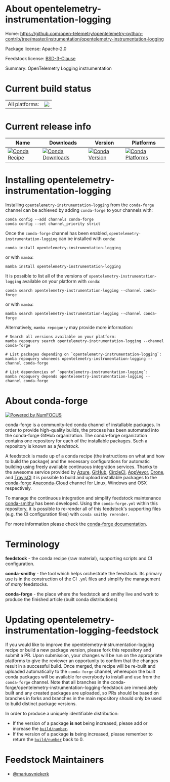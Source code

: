 About opentelemetry-instrumentation-logging
===========================================

Home: https://github.com/open-telemetry/opentelemetry-python-contrib/tree/master/instrumentation/opentelemetry-instrumentation-logging

Package license: Apache-2.0

Feedstock license: [BSD-3-Clause](https://github.com/conda-forge/opentelemetry-instrumentation-logging-feedstock/blob/main/LICENSE.txt)

Summary: OpenTelemetry Logging instrumentation

Current build status
====================


<table><tr><td>All platforms:</td>
    <td>
      <a href="https://dev.azure.com/conda-forge/feedstock-builds/_build/latest?definitionId=13848&branchName=main">
        <img src="https://dev.azure.com/conda-forge/feedstock-builds/_apis/build/status/opentelemetry-instrumentation-logging-feedstock?branchName=main">
      </a>
    </td>
  </tr>
</table>

Current release info
====================

| Name | Downloads | Version | Platforms |
| --- | --- | --- | --- |
| [![Conda Recipe](https://img.shields.io/badge/recipe-opentelemetry--instrumentation--logging-green.svg)](https://anaconda.org/conda-forge/opentelemetry-instrumentation-logging) | [![Conda Downloads](https://img.shields.io/conda/dn/conda-forge/opentelemetry-instrumentation-logging.svg)](https://anaconda.org/conda-forge/opentelemetry-instrumentation-logging) | [![Conda Version](https://img.shields.io/conda/vn/conda-forge/opentelemetry-instrumentation-logging.svg)](https://anaconda.org/conda-forge/opentelemetry-instrumentation-logging) | [![Conda Platforms](https://img.shields.io/conda/pn/conda-forge/opentelemetry-instrumentation-logging.svg)](https://anaconda.org/conda-forge/opentelemetry-instrumentation-logging) |

Installing opentelemetry-instrumentation-logging
================================================

Installing `opentelemetry-instrumentation-logging` from the `conda-forge` channel can be achieved by adding `conda-forge` to your channels with:

```
conda config --add channels conda-forge
conda config --set channel_priority strict
```

Once the `conda-forge` channel has been enabled, `opentelemetry-instrumentation-logging` can be installed with `conda`:

```
conda install opentelemetry-instrumentation-logging
```

or with `mamba`:

```
mamba install opentelemetry-instrumentation-logging
```

It is possible to list all of the versions of `opentelemetry-instrumentation-logging` available on your platform with `conda`:

```
conda search opentelemetry-instrumentation-logging --channel conda-forge
```

or with `mamba`:

```
mamba search opentelemetry-instrumentation-logging --channel conda-forge
```

Alternatively, `mamba repoquery` may provide more information:

```
# Search all versions available on your platform:
mamba repoquery search opentelemetry-instrumentation-logging --channel conda-forge

# List packages depending on `opentelemetry-instrumentation-logging`:
mamba repoquery whoneeds opentelemetry-instrumentation-logging --channel conda-forge

# List dependencies of `opentelemetry-instrumentation-logging`:
mamba repoquery depends opentelemetry-instrumentation-logging --channel conda-forge
```


About conda-forge
=================

[![Powered by
NumFOCUS](https://img.shields.io/badge/powered%20by-NumFOCUS-orange.svg?style=flat&colorA=E1523D&colorB=007D8A)](https://numfocus.org)

conda-forge is a community-led conda channel of installable packages.
In order to provide high-quality builds, the process has been automated into the
conda-forge GitHub organization. The conda-forge organization contains one repository
for each of the installable packages. Such a repository is known as a *feedstock*.

A feedstock is made up of a conda recipe (the instructions on what and how to build
the package) and the necessary configurations for automatic building using freely
available continuous integration services. Thanks to the awesome service provided by
[Azure](https://azure.microsoft.com/en-us/services/devops/), [GitHub](https://github.com/),
[CircleCI](https://circleci.com/), [AppVeyor](https://www.appveyor.com/),
[Drone](https://cloud.drone.io/welcome), and [TravisCI](https://travis-ci.com/)
it is possible to build and upload installable packages to the
[conda-forge](https://anaconda.org/conda-forge) [Anaconda-Cloud](https://anaconda.org/)
channel for Linux, Windows and OSX respectively.

To manage the continuous integration and simplify feedstock maintenance
[conda-smithy](https://github.com/conda-forge/conda-smithy) has been developed.
Using the ``conda-forge.yml`` within this repository, it is possible to re-render all of
this feedstock's supporting files (e.g. the CI configuration files) with ``conda smithy rerender``.

For more information please check the [conda-forge documentation](https://conda-forge.org/docs/).

Terminology
===========

**feedstock** - the conda recipe (raw material), supporting scripts and CI configuration.

**conda-smithy** - the tool which helps orchestrate the feedstock.
                   Its primary use is in the construction of the CI ``.yml`` files
                   and simplify the management of *many* feedstocks.

**conda-forge** - the place where the feedstock and smithy live and work to
                  produce the finished article (built conda distributions)


Updating opentelemetry-instrumentation-logging-feedstock
========================================================

If you would like to improve the opentelemetry-instrumentation-logging recipe or build a new
package version, please fork this repository and submit a PR. Upon submission,
your changes will be run on the appropriate platforms to give the reviewer an
opportunity to confirm that the changes result in a successful build. Once
merged, the recipe will be re-built and uploaded automatically to the
`conda-forge` channel, whereupon the built conda packages will be available for
everybody to install and use from the `conda-forge` channel.
Note that all branches in the conda-forge/opentelemetry-instrumentation-logging-feedstock are
immediately built and any created packages are uploaded, so PRs should be based
on branches in forks and branches in the main repository should only be used to
build distinct package versions.

In order to produce a uniquely identifiable distribution:
 * If the version of a package **is not** being increased, please add or increase
   the [``build/number``](https://docs.conda.io/projects/conda-build/en/latest/resources/define-metadata.html#build-number-and-string).
 * If the version of a package **is** being increased, please remember to return
   the [``build/number``](https://docs.conda.io/projects/conda-build/en/latest/resources/define-metadata.html#build-number-and-string)
   back to 0.

Feedstock Maintainers
=====================

* [@mariusvniekerk](https://github.com/mariusvniekerk/)


